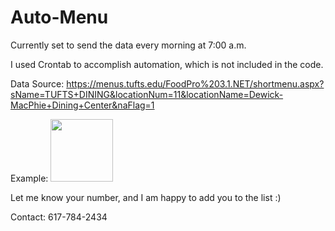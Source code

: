 # Auto-Menu
Currently set to send the data every morning at 7:00 a.m.

I used Crontab to accomplish automation, which is not included in the code.

Data Source: https://menus.tufts.edu/FoodPro%203.1.NET/shortmenu.aspx?sName=TUFTS+DINING&locationNum=11&locationName=Dewick-MacPhie+Dining+Center&naFlag=1

Example: 
<img src="https://user-images.githubusercontent.com/90101497/211171238-9a6a293a-f61d-4663-b853-1ccab7d95304.jpeg" width="100">

Let me know your number, and I am happy to add you to the list :)

Contact: 617-784-2434
